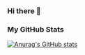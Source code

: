### Hi there 👋

<h3 align="left"> My GitHub Stats </h3>

[![Anurag's GitHub stats](https://github-readme-stats.vercel.app/api?username=moyoungjun)](https://github.com/moyoungjun/github-readme-stats)
